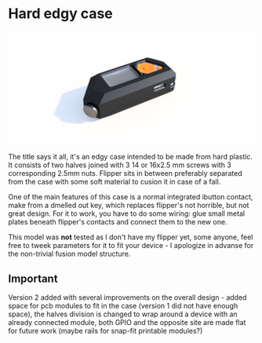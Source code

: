 # Hard edgy case

![Flipper in a case](img/flipper_in_a_case.png)

The title says it all, it's an edgy case intended to be made from hard plastic. It consists of two halves joined with 3 14 or 16x2.5 mm screws with 3 corresponding 2.5mm nuts. Flipper sits in between preferably separated from the case with some soft material to cusion it in case of a fall.

One of the main features of this case is a normal integrated ibutton contact, make from a dmelled out key, which replaces flipper's not horrible, but not great design. For it to work, you have to do some wiring: glue small metal plates beneath flipper's contacts and connect them to the new one.

This model was **not** tested as I don't have my flipper yet, some anyone, feel free to tweek parameters for it to fit your device - I apologize in advanse for the non-trivial fusion model structure.

## Important

Version 2 added with several improvements on the overall design - added space for pcb modules to fit in the case (version 1 did not have enough space), the halves division is changed to wrap around a device with an already connected module, both GPIO and the opposite site are made flat for future work (maybe rails for  snap-fit printable modules?)
